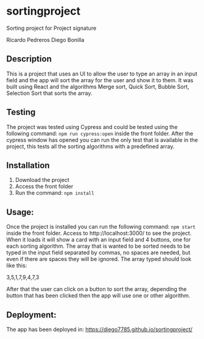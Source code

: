 # sortingproject
Sorting project for Project signature 

Ricardo Pedreros
Diego Bonilla


## Description
This is a project that uses an UI to allow the user to type an array in an input field and the app will sort the array for the user and show it to them.
It was built using React and the algorithms Merge sort, Quick Sort, Bubble Sort, Selection Sort that sorts the array.

## Testing
The project was tested using Cypress and could be tested using the following command: ```npm run cypress:open``` inside the front folder.
After the cypress window has opened you can run the only test that is available in the project, this tests all the sorting algorithms with a predefined array.


## Installation
1. Download the project
2. Access the front folder
3. Run the command: ```npm install```


## Usage:
Once the project is installed you can run the following command: ```npm start``` inside the front folder.
Access to http://localhost:3000/ to see the project.
When it loads it will show a card with an input field and 4 buttons, one for each sorting algorithm.
The array that is wanted to be sorted needs to be typed in the input field separated by commas, no spaces are needed, but even if there are spaces they will be ignored. The array typed should look like this:

3,5,1,7,9,4,7,3

After that the user can click on a button to sort the array, depending the button that has been clicked then the app will use one or other algorithm.


## Deployment:
The app has been deployed in: https://diego7785.github.io/sortingproject/